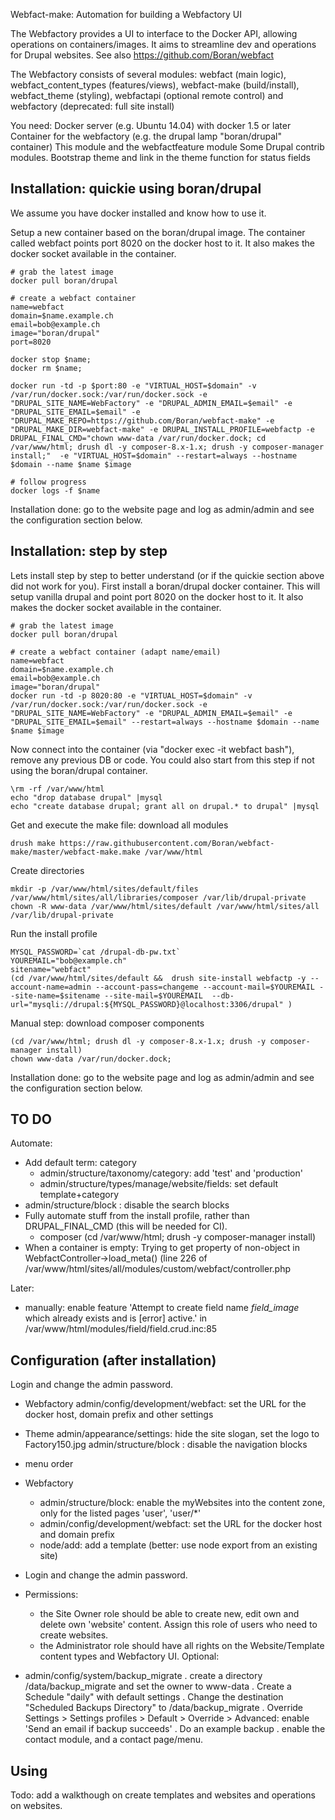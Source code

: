 Webfact-make: Automation for building a Webfactory UI

The Webfactory provides a UI to interface to the Docker API, allowing operations on containers/images. It aims to streamline dev and operations for Drupal websites. See also https://github.com/Boran/webfact

The Webfactory consists of several modules: webfact (main logic), webfact_content_types (features/views), webfact-make (build/install), webfact_theme (styling), webfactapi (optional remote control) and webfactory (deprecated: full site install)

You need:
  Docker server (e.g. Ubuntu 14.04) with docker 1.5 or later
  Container for the webfactory (e.g. the drupal lamp "boran/drupal" container)
  This module and the webfactfeature module
  Some Drupal contrib modules.
  Bootstrap theme and link in the theme function for status fields


Installation: quickie using boran/drupal
----------------------------------------
We assume you have docker installed and know how to use it.

Setup a new container based on the boran/drupal image. The container called webfact points port 8020 on the docker host to it. It also makes the docker socket available in the container.
```
# grab the latest image
docker pull boran/drupal

# create a webfact container
name=webfact
domain=$name.example.ch
email=bob@example.ch
image="boran/drupal"
port=8020

docker stop $name;
docker rm $name;

docker run -td -p $port:80 -e "VIRTUAL_HOST=$domain" -v /var/run/docker.sock:/var/run/docker.sock -e "DRUPAL_SITE_NAME=WebFactory" -e "DRUPAL_ADMIN_EMAIL=$email" -e "DRUPAL_SITE_EMAIL=$email" -e "DRUPAL_MAKE_REPO=https://github.com/Boran/webfact-make" -e "DRUPAL_MAKE_DIR=webfact-make" -e DRUPAL_INSTALL_PROFILE=webfactp -e DRUPAL_FINAL_CMD="chown www-data /var/run/docker.dock; cd /var/www/html; drush dl -y composer-8.x-1.x; drush -y composer-manager install;"  -e "VIRTUAL_HOST=$domain" --restart=always --hostname $domain --name $name $image

# follow progress
docker logs -f $name
```

Installation done: go to the website page and log as admin/admin and see the configuration section below.


Installation: step by step
---------------------------
Lets install step by step to better understand (or if the quickie section above did not work for you).
First install a boran/drupal docker container.  This will setup vanilla drupal and point port 8020 on the docker host to it. It also makes the docker socket available in the container.
```
# grab the latest image
docker pull boran/drupal
 
# create a webfact container (adapt name/email)
name=webfact
domain=$name.example.ch
email=bob@example.ch
image="boran/drupal"
docker run -td -p 8020:80 -e "VIRTUAL_HOST=$domain" -v /var/run/docker.sock:/var/run/docker.sock -e "DRUPAL_SITE_NAME=WebFactory" -e "DRUPAL_ADMIN_EMAIL=$email" -e "DRUPAL_SITE_EMAIL=$email" --restart=always --hostname $domain --name $name $image
```

Now connect into the container (via "docker exec -it webfact bash"), remove any previous DB or code. You could also start from this step if not using the boran/drupal container.
```
\rm -rf /var/www/html
echo "drop database drupal" |mysql
echo "create database drupal; grant all on drupal.* to drupal" |mysql
```

Get and execute the make file: download all modules
```
drush make https://raw.githubusercontent.com/Boran/webfact-make/master/webfact-make.make /var/www/html
```

Create directories
```
mkdir -p /var/www/html/sites/default/files /var/www/html/sites/all/libraries/composer /var/lib/drupal-private
chown -R www-data /var/www/html/sites/default /var/www/html/sites/all /var/lib/drupal-private
```

Run the install profile
```
MYSQL_PASSWORD=`cat /drupal-db-pw.txt`
YOUREMAIL="bob@example.ch"
sitename="webfact"
(cd /var/www/html/sites/default &&  drush site-install webfactp -y --account-name=admin --account-pass=changeme --account-mail=$YOUREMAIL --site-name=$sitename --site-mail=$YOUREMAIL  --db-url="mysqli://drupal:${MYSQL_PASSWORD}@localhost:3306/drupal" )
```

Manual step: download composer components
```
(cd /var/www/html; drush dl -y composer-8.x-1.x; drush -y composer-manager install)
chown www-data /var/run/docker.dock;
```


Installation done: go to the website page and log as admin/admin and see the configuration section below.


TO DO
-----
Automate:
* Add default term: category
  * admin/structure/taxonomy/category: add 'test' and 'production'
  * admin/structure/types/manage/website/fields: set default template+category
* admin/structure/block : disable the search blocks
* Fully automate stuff from the install profile, rather than DRUPAL_FINAL_CMD (this will be needed for CI).
  * composer
    (cd /var/www/html; drush -y composer-manager install)
* When a container is empty:
  Trying to get property of non-object in WebfactController->load_meta() (line 226 of /var/www/html/sites/all/modules/custom/webfact/controller.php

Later:
* manually: enable feature
 'Attempt to create field name <em class="placeholder">field_image</em> which already exists and is       [error]
active.' in /var/www/html/modules/field/field.crud.inc:85


Configuration (after installation)
----------------------------------
Login and change the admin password.
* Webfactory
  admin/config/development/webfact: set the URL for the docker host, domain prefix and other settings

* Theme
  admin/appearance/settings: hide the site slogan, set the logo to Factory150.jpg
  admin/structure/block : disable the navigation blocks
* menu order
* Webfactory
  - admin/structure/block: enable the myWebsites into the content zone, only for the listed pages 'user', 'user/*'
  - admin/config/development/webfact: set the URL for the docker host and domain prefix
  - node/add: add a template (better: use node export from an existing site)
* Login and change the admin password.
* Permissions: 
  - the Site Owner role should be able to create new, edit own and delete own 'website' content. Assign this role of users who need to create websites.
  - the Administrator role should have all rights on the Website/Template content types and Webfactory UI.
Optional: 
* admin/config/system/backup_migrate 
  . create a directory /data/backup_migrate and set the owner to www-data
  . Create a Schedule "daily" with default settings
  . Change the destination "Scheduled Backups Directory" to /data/backup_migrate
  . Override Settings > Settings profiles > Default > Override > Advanced: enable 'Send an email if backup succeeds'
  . Do an example backup
  . enable the contact module, and a contact page/menu.

Using
-----
Todo: add a walkthough on create templates and websites and operations on websites.


